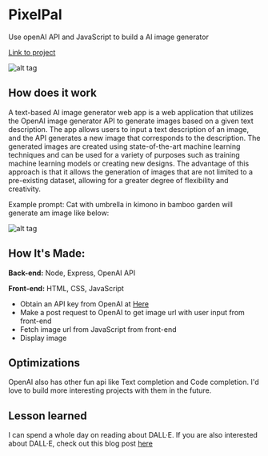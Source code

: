 # PixelPal

Use openAI API and JavaScript to build a AI image generator

[Link to project](https://creepy-eel-spacesuit.cyclic.app/)

![alt tag](https://res.cloudinary.com/dhhiphscp/image/upload/v1670635876/portfolio/2022-12-08_22_56_39-Window_yagfdo.png)

## How does it work

A text-based AI image generator web app is a web application that utilizes the OpenAI image generator API to generate images based on a given text description. 
The app allows users to input a text description of an image, and the API generates a new image that corresponds to the description. The generated images are created using state-of-the-art machine learning techniques and can be used for a variety of purposes such as training machine learning models or creating new designs. The advantage of this approach is that it allows the generation of images that are not limited to a pre-existing dataset, allowing for a greater degree of flexibility and creativity.

Example prompt: Cat with umbrella in kimono in bamboo garden will generate am image like below:

![alt tag](https://res.cloudinary.com/dhhiphscp/image/upload/c_scale,w_226/v1670700083/portfolio/cat_with_umbrella_in_kimono_in_bamboo_garden_xuegam.png)

## How It's Made:

**Back-end:** Node, Express, OpenAI API

**Front-end:** HTML, CSS, JavaScript

- Obtain an API key from OpenAI at [Here](https://beta.openai.com/account/api-keys)
- Make a post request to OpenAI to get image url with user input from front-end
- Fetch image url from JavaScript from front-end
- Display image

## Optimizations

OpenAI also has other fun api like Text completion and Code completion. I'd love to build more interesting projects with them in the future.

## Lesson learned

I can spend a whole day on reading about DALL·E. If you are also interested about DALL·E, check out this blog post [here](https://openai.com/blog/dall-e/)

